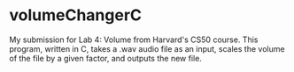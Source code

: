 # volumeChangerC

My submission for Lab 4: Volume from Harvard's CS50 course. This program, written in C, takes a .wav audio file as an input, scales the volume of the file by a given factor, and outputs the new file.